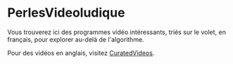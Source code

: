 # PerlesVideoludique

Vous trouverez ici des programmes vidéo intéressants, triés sur le volet, en français, pour explorer au-delà de l'algorithme.

Pour des vidéos en anglais, visitez [CuratedVideos](https://www.telumire.be/CuratedVideos).
